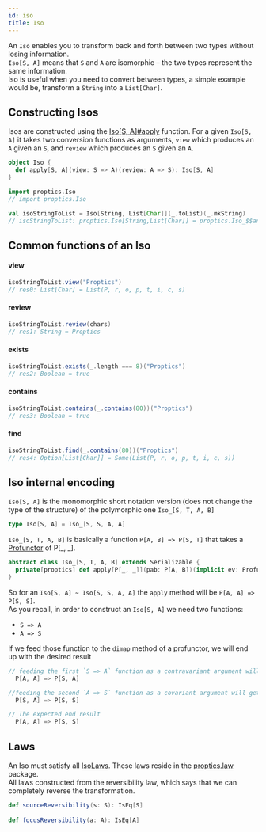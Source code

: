 ```yaml
---
id: iso
title: Iso
---
```


An `Iso` enables you to transform back and forth between two types without losing information.<br/>
`Iso[S, A]` means that `S` and `A` are isomorphic – the two types represent the same information.<br/>
Iso is useful when you need to convert between types, a simple example would be, transform a `String` into a `List[Char]`.

## Constructing Isos

Isos are constructed using the [Iso[S, A]#apply](/Proptics/api/proptics/Iso$.html) function. For a given `Iso[S, A]` it takes two conversion functions as arguments,
`view` which produces an `A` given an `S`, and `review` which produces an `S` given an `A`.

```scala
object Iso {
  def apply[S, A](view: S => A)(review: A => S): Iso[S, A]
}
```

```scala
import proptics.Iso
// import proptics.Iso

val isoStringToList = Iso[String, List[Char]](_.toList)(_.mkString)
// isoStringToList: proptics.Iso[String,List[Char]] = proptics.Iso_$$anon$16@4b898027  
```

## Common functions of an Iso

#### view
```scala
isoStringToList.view("Proptics") 
// res0: List[Char] = List(P, r, o, p, t, i, c, s)
```

#### review
```scala
isoStringToList.review(chars)
// res1: String = Proptics
```

#### exists
```scala
isoStringToList.exists(_.length === 8)("Proptics")
// res2: Boolean = true
```

#### contains
```scala
isoStringToList.contains(_.contains(80))("Proptics")
// res3: Boolean = true
```

#### find
```scala
isoStringToList.find(_.contains(80))("Proptics")
// res4: Option[List[Char]] = Some(List(P, r, o, p, t, i, c, s))
```

## Iso internal encoding

`Iso[S, A]` is the monomorphic short notation version (does not change the type of the structure) of the polymorphic one `Iso_[S, T, A, B]`

```scala
type Iso[S, A] = Iso_[S, S, A, A]
``` 

`Iso_[S, T, A, B]` is basically a function `P[A, B] => P[S, T]` that takes a [Profunctor](/Proptics/docs/profunctors/profunctor) of P[_, _].

```scala
abstract class Iso_[S, T, A, B] extends Serializable {
  private[proptics] def apply[P[_, _]](pab: P[A, B])(implicit ev: Profunctor[P]): P[S, T]
}
```

So for an `Iso[S, A] ~ Iso[S, S, A, A]` the `apply` method will be `P[A, A] => P[S, S]`. <br/> 
As you recall, in order to construct an `Iso[S, A]` we need two functions:<br/> 
- `S => A`<br/>
- `A => S`<br/>

If we feed those function to the `dimap` method of a profunctor, we will end up with the desired result

```scala
// feeding the first `S => A` function as a contravariant argument will get us
  P[A, A] => P[S, A]

//feeding the second `A => S` function as a covariant argument will get us
  P[S, A] => P[S, S]

// The expected end result
  P[A, A] => P[S, S] 
```

## Laws

An Iso must satisfy all [IsoLaws](/Proptics/api/proptics/law/IsoLaws.html). These laws reside in the [proptics.law](/Proptics/api/proptics/law/index.html) package.<br/>
All laws constructed from the reversibility law, which says that we can completely reverse the transformation.<br/>
```scala
def sourceReversibility(s: S): IsEq[S]
 
def focusReversibility(a: A): IsEq[A]
```